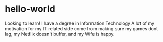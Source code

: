 # hello-world
Looking to learn!
I have a degree in Information Technology
A lot of my motivation for my IT related side come from making sure my games dont lag, my Netflix doesn't buffer, and my Wife is happy.  

